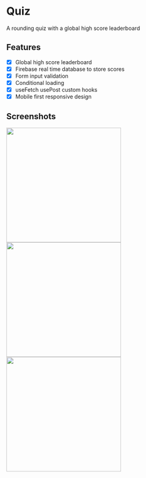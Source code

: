 # Quiz
A rounding quiz with a global high score leaderboard

## Features
- [x] Global high score leaderboard
- [x] Firebase real time database to store scores
- [x] Form input validation
- [x] Conditional loading
- [x] useFetch usePost custom hooks
- [x] Mobile first responsive design

## Screenshots
<img src="https://github.com/Safayy/MathWorksheet/assets/61148588/61f03be1-26ac-47e7-8c44-03adef908c3c" width="300" />
<img src="https://github.com/Safayy/MathWorksheet/assets/61148588/669f157f-8be3-40c5-aecb-4ca5408a9f55" width="300" />
<img src="https://github.com/Safayy/MathWorksheet/assets/61148588/b5ede0da-b2f5-4524-84bd-419612e53f4d" width="300" />
